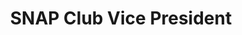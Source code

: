 ---
name: Nicholas Vasas
title: SNAP Club Vice President
email: ncv7@pitt.edu
category: 3
photo: pfp-placeholder.jpeg
---
